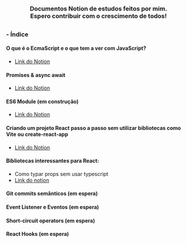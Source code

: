 ## <h3 align="center"> Documentos Notion de estudos feitos por mim.<br>Espero contribuir com o crescimento de todos!</h3> 
##


### - Índice

#### O que é o EcmaScript e o que tem a ver com JavaScript?
  - <a href="https://fuzzy-tip-309.notion.site/O-EcmaScript-0c34d44d2bfb4f19a9bdbf950ab7cec2"> Link do Notion </a>

#### Promises & async await
  - <a href="https://fuzzy-tip-309.notion.site/Promises-async-await-26277d643d0043e08452cb0d164a7161"> Link do Notion </a>

#### ES6 Module (em construção)
  - <a href="https://fuzzy-tip-309.notion.site/JavaScript-module-91eb085693e5486a92d7c1971dfb28bb"> Link do Notion </a>

#### Criando um projeto React passo a passo sem utilizar bibliotecas como Vite ou create-react-app 
  - <a href="https://www.notion.so/Criando-um-projeto-React-passo-a-passo-sem-utilizar-bibliotecas-como-Vite-ou-create-react-app-f232e60a076b418d9ba39edc787cd5a9"> Link do Notion </a>
  
#### Bibliotecas interessantes para React:
  - Como typar props sem usar typescript
  - <a href="https://www.notion.so/BIbliotecas-interessantes-React-0818ebbc26f24eaea913dc225084318c?pvs=4"> Link do notion </a>
  
  
#### Git commits semânticos (em espera)

#### Event Listener e Eventos (em espera)


#### Short-circuit operators (em espera)

#### React Hooks (em espera)
